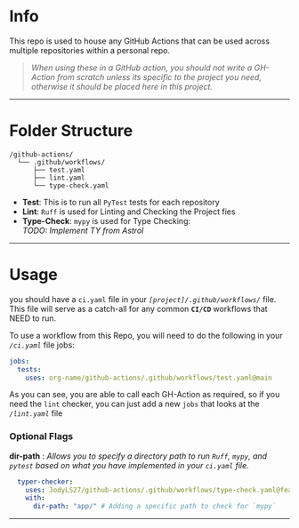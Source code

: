 # Info
This repo is used to house any GitHub Actions that can be used across multiple
repositories within a personal repo.

> _When using these in a GitHub action, you should not write a GH-Action from scratch unless its specific to the project 
you need, otherwise it should be placed here in this project._
---
# Folder Structure
```
/github-actions/
  └── .github/workflows/
      ├── test.yaml
      ├── lint.yaml
      └── type-check.yaml
```
- **Test**: This is to run all `PyTest` tests for each repository
- **Lint**: `Ruff` is used for Linting and Checking the Project fies
- **Type-Check**: `mypy` is used for Type Checking: <br/> *TODO: Implement TY from Astrol*

---
# Usage
you should have a `ci.yaml` file in your *`[project]/.github/workflows/`* file.
This file will serve as a catch-all for any common **`CI/CD`** workflows that NEED to run.

To use a workflow from this Repo, you will need to do the following in your *`/ci.yaml`* file jobs:
```yaml
jobs:
  tests:
    uses: org-name/github-actions/.github/workflows/test.yaml@main
```

As you can see, you are able to call each GH-Action as required, so if you need the `lint` checker, you can just add a 
new `jobs` that looks at the _`/lint.yaml`_ file 

### Optional Flags
**dir-path** : _Allows you to specify a directory path to run `Ruff`, `mypy`, and `pytest` based on what you have 
implemented in your `ci.yaml` file._
```yaml
  typer-checker:
    uses: JodyLS27/github-actions/.github/workflows/type-check.yaml@feature/jody/add-directory-optional-support
    with:
      dir-path: "app/" # Adding a specific path to check for `mypy`
```
---